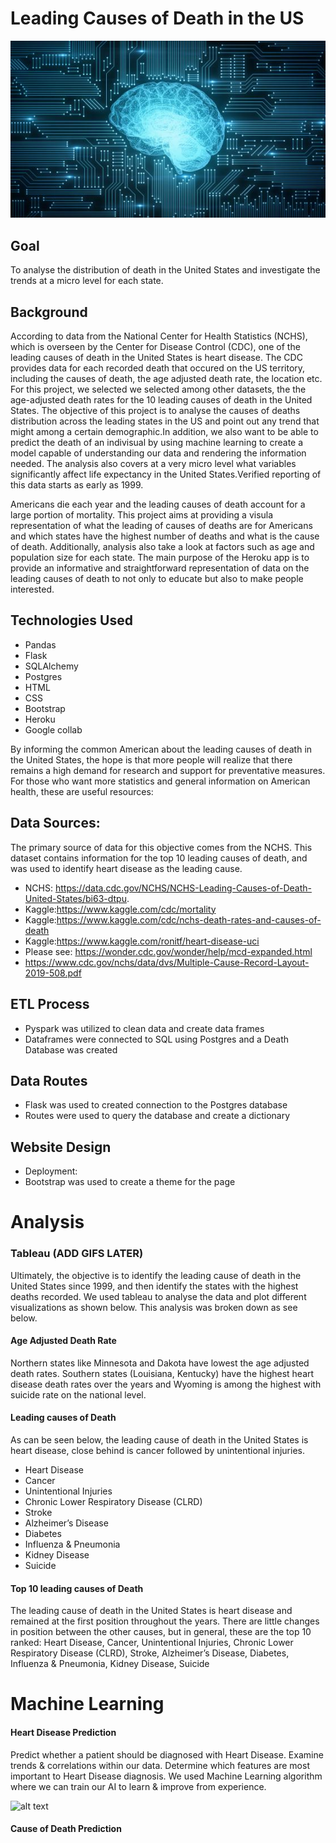# Leading Causes of Death in the US

![alt text](https://github.com/AliciaAPerez/Death_Analytics_using_CDC_Data_with_Machine_Learning/blob/main/Images/Backgroung%20image.jpg "Bacgkgroung")

## Goal
To analyse the distribution of death in the United States and investigate the trends at a micro level for each state.

## Background
According to data from the National Center for Health Statistics (NCHS), which is overseen by the Center for Disease Control (CDC), one of the leading causes of death in the United States is heart disease. The CDC provides data for each recorded death that occured on the US territory, including the causes of death, the age adjusted death rate, the location etc. For this project, we selected we selected among other datasets, the the age-adjusted death rates for the 10 leading causes of death in the United States. The objective of this project is to analyse the causes of deaths distribution across the leading states in the US and point out any trend that might among a certain demographic.In addition, we also want to be able to predict the death of an indivisual by using machine learning to create a model capable of understanding our data and rendering the information needed. The analysis also covers at a very micro level what variables significantly affect  life expectancy in the United States.Verified reporting of this data starts as early as  1999.

Americans die each year and the leading causes of death account for a large portion of mortality. This project aims at providing a visula representation of what the leading of causes of deaths are for Americans and which states have the highest number of deaths and what is the cause of death. Additionally, analysis also take a look at factors such as  age and population size for each state. The main purpose of the Heroku app is to provide an informative and straightforward representation of data on the leading causes of death to not only to educate but also to make people interested.

## Technologies Used
* Pandas
* Flask
* SQLAlchemy
* Postgres
* HTML
* CSS
* Bootstrap
* Heroku
* Google collab


By informing the common American about the leading causes of death in the United States, the hope is that more people will realize that there remains a high demand for research and support for preventative measures. 
For those who want more statistics and general information on American health, these are useful resources:

## Data Sources:
The primary source of data for this objective comes from the NCHS. This dataset contains information for the top 10 leading causes of death, and was used to identify heart disease as the leading cause.
* NCHS: https://data.cdc.gov/NCHS/NCHS-Leading-Causes-of-Death-United-States/bi63-dtpu. 
* Kaggle:https://www.kaggle.com/cdc/mortality
* Kaggle:https://www.kaggle.com/cdc/nchs-death-rates-and-causes-of-death
* Kaggle:https://www.kaggle.com/ronitf/heart-disease-uci
* Please see: https://wonder.cdc.gov/wonder/help/mcd-expanded.html
* https://www.cdc.gov/nchs/data/dvs/Multiple-Cause-Record-Layout-2019-508.pdf

## ETL Process
* Pyspark was utilized to clean data and create data frames
* Dataframes were connected to SQL using Postgres and a Death Database was created

## Data Routes
* Flask was used to created connection to the Postgres database
* Routes were used to query the database and create a dictionary

## Website Design
* Deployment: 
* Bootstrap was used to create a theme for the page

# Analysis

### Tableau (ADD GIFS LATER)
Ultimately, the objective is to identify the leading cause of death in the United States since 1999, and then identify the states with the highest deaths recorded. 
We used tableau to analyse the data and plot different visualizations as shown below. This analysis was broken down as see below.


#### Age Adjusted Death Rate
Northern states like Minnesota and Dakota have lowest the age adjusted death rates. Southern states (Louisiana, Kentucky) have the highest heart disease death rates over the years and Wyoming is among the highest with suicide rate on the national level.

#### Leading causes of Death
As can be seen below, the leading cause of death in the United States  is heart disease, close behind is cancer followed by unintentional injuries.

* Heart Disease
* Cancer
*  Unintentional Injuries
* Chronic Lower Respiratory Disease (CLRD)
* Stroke
* Alzheimer’s Disease
* Diabetes
* Influenza & Pneumonia
* Kidney Disease
* Suicide

#### Top 10 leading causes of Death
The leading cause of death in the United States is heart disease and remained at the first position throughout the years. There are little changes in position between the other causes, but in general, these are the top 10 ranked: Heart Disease, Cancer, Unintentional Injuries, Chronic Lower Respiratory Disease (CLRD), Stroke, Alzheimer’s Disease, Diabetes, Influenza & Pneumonia, Kidney Disease, Suicide

# Machine Learning 

#### Heart Disease Prediction 
Predict whether a patient should be diagnosed with Heart Disease. Examine trends & correlations within our data. Determine which features are most important to Heart Disease diagnosis. We used Machine Learning algorithm where we can train our AI to learn & improve from experience. 

![alt text](https://github.com/AliciaAPerez/Death_Analytics_using_CDC_Data_with_Machine_Learning/blob/main/Images/confusion%20matrix.PNG")


#### Cause of Death Prediction




